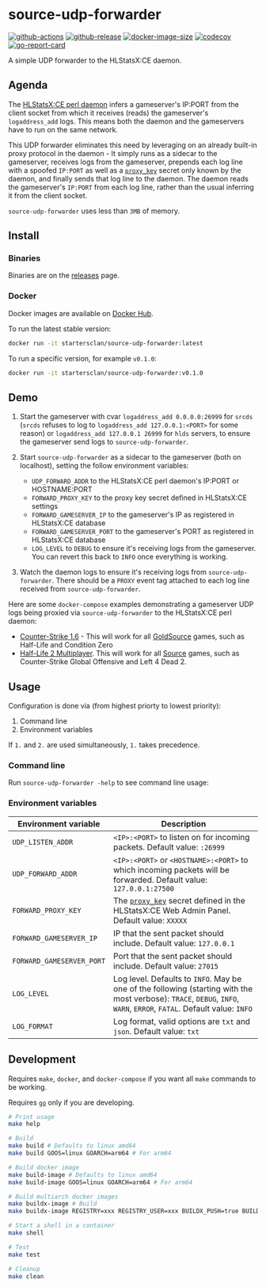 # source-udp-forwarder

[![github-actions](https://github.com/startersclan/source-udp-forwarder/workflows/ci/badge.svg)](https://github.com/startersclan/source-udp-forwarder/actions)
[![github-release](https://img.shields.io/github/v/release/startersclan/source-udp-forwarder?style=flat-square)](https://github.com/startersclan/source-udp-forwarder/releases/)
[![docker-image-size](https://img.shields.io/docker/image-size/startersclan/source-udp-forwarder/latest)](https://hub.docker.com/r/startersclan/source-udp-forwarder)
[![codecov](https://codecov.io/gh/startersclan/source-udp-forwarder/branch/master/graph/badge.svg)](https://codecov.io/gh/startersclan/source-udp-forwarder)
[![go-report-card](https://goreportcard.com/badge/github.com/startersclan/source-udp-forwarder)](https://goreportcard.com/report/github.com/startersclan/source-udp-forwarder)

A simple UDP forwarder to the HLStatsX:CE daemon.

## Agenda

The [HLStatsX:CE perl daemon](https://github.com/startersclan/hlstatsx-community-edition/tree/master/scripts) infers a gameserver's IP:PORT from the client socket from which it receives (reads) the gameserver's `logaddress_add` logs. This means both the daemon and the gameservers have to run on the same network.

This UDP forwarder eliminates this need by leveraging on an already built-in proxy protocol in the daemon - It simply runs as a sidecar to the gameserver, receives logs from the gameserver, prepends each log line with a spoofed `IP:PORT` as well as a [`proxy_key`](https://github.com/startersclan/hlstatsx-community-edition/blob/1.6.19/scripts/hlstats.pl#L1780) secret only known by the daemon, and finally sends that log line to the daemon. The daemon reads the gameserver's `IP:PORT` from each log line, rather than the usual inferring it from the client socket.

`source-udp-forwarder` uses less than `3MB` of memory.

## Install

### Binaries

Binaries are on the [releases](https://github.com/startersclan/source-udp-forwarder/releases/) page.

### Docker

Docker images are available on [Docker Hub](https://hub.docker.com/r/startersclan/source-udp-forwarder).

To run the latest stable version:

```sh
docker run -it startersclan/source-udp-forwarder:latest
```

To run a specific version, for example `v0.1.0`:

```sh
docker run -it startersclan/source-udp-forwarder:v0.1.0
```

## Demo

1. Start the gameserver with cvar `logaddress_add 0.0.0.0:26999` for `srcds` (`srcds` refuses to log to `logaddress_add 127.0.0.1:<PORT>` for some reason) or `logaddress_add 127.0.0.1 26999` for `hlds` servers, to ensure the gameserver send logs to `source-udp-forwarder`.

2. Start `source-udp-forwarder` as a sidecar to the gameserver (both on localhost), setting the follow environment variables:

    - `UDP_FORWARD_ADDR` to the HLStatsX:CE perl daemon's IP:PORT or HOSTNAME:PORT
    - `FORWARD_PROXY_KEY` to the proxy key secret defined in HLStatsX:CE settings
    - `FORWARD_GAMESERVER_IP` to the gameserver's IP as registered in HLStatsX:CE database
    - `FORWARD_GAMESERVER_PORT` to the gameserver's PORT as registered in HLStatsX:CE database
    - `LOG_LEVEL` to `DEBUG` to ensure it's receiving logs from the gameserver. You can revert this back to `INFO` once everything is working.

3. Watch the daemon logs to ensure it's receiving logs from `source-udp-forwarder`. There should be a `PROXY` event tag attached to each log line received from `source-udp-forwarder`.

Here are some `docker-compose` examples demonstrating a gameserver UDP logs being proxied via `source-udp-forwarder` to the HLStatsX:CE perl daemon:

- [Counter-Strike 1.6](docs/hlds-cstrike-example/docker-compose.yml) - This will work for all [GoldSource](https://developer.valvesoftware.com/wiki/GoldSrc) games, such as Half-Life and Condition Zero
- [Half-Life 2 Multiplayer](docs/srcds-hl2mp-example/docker-compose.yml). This will work for all [Source](https://developer.valvesoftware.com/wiki/Source) games, such as Counter-Strike Global Offensive and Left 4 Dead 2.

## Usage

Configuration is done via (from highest priorty to lowest priority):

1. Command line
2. Environment variables

If `1.` and `2.` are used simultaneously, `1.` takes precedence.

### Command line

Run `source-udp-forwarder -help` to see command line usage:

### Environment variables

| Environment variable | Description |
|---|---|
| `UDP_LISTEN_ADDR`  | `<IP>:<PORT>` to listen on for incoming packets. Default value: `:26999` |
| `UDP_FORWARD_ADDR`  | `<IP>:<PORT>` or `<HOSTNAME>:<PORT>` to which incoming packets will be forwarded. Default value: `127.0.0.1:27500` |
| `FORWARD_PROXY_KEY`  | The [`proxy_key`](https://github.com/startersclan/hlstatsx-community-edition/blob/1.6.19/scripts/hlstats.pl#L1780) secret defined in the HLStatsX:CE Web Admin Panel. Default value: `XXXXX` |
| `FORWARD_GAMESERVER_IP`  | IP that the sent packet should include. Default value: `127.0.0.1` |
| `FORWARD_GAMESERVER_PORT`  | Port that the sent packet should include. Default value: `27015` |
| `LOG_LEVEL` | Log level. Defaults to `INFO`. May be one of the following (starting with the most verbose): `TRACE`, `DEBUG`, `INFO`, `WARN`, `ERROR`, `FATAL`. Default value: `INFO`|
| `LOG_FORMAT` | Log format, valid options are `txt` and `json`. Default value: `txt` |

## Development

Requires `make`, `docker`, and `docker-compose` if you want all `make` commands to be working.

Requires [`go`](https://golang.org/doc/install) only if you are developing.

```sh
# Print usage
make help

# Build
make build # Defaults to linux amd64
make build GOOS=linux GOARCH=arm64 # For arm64

# Build docker image
make build-image # Defaults to linux amd64
make build-image GOOS=linux GOARCH=arm64 # For arm64

# Build multiarch docker images
make buildx-image # Build
make buildx-image REGISTRY=xxx REGISTRY_USER=xxx BUILDX_PUSH=true BUILDX_TAG_LATEST=true # Build and push

# Start a shell in a container
make shell

# Test
make test

# Cleanup
make clean
```
